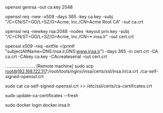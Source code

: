 openssl genrsa -out ca.key 2048

openssl req -new -x509 -days 365 -key ca.key -subj "/C=CN/ST=GD/L=SZ/O=Acme, Inc./CN=Acme Root CA" -out ca.crt

openssl req -newkey rsa:2048 -nodes -keyout priv.key -subj "/C=CN/ST=GD/L=SZ/O=Acme, Inc./CN=*.insa.lr" -out cert.crt

openssl x509 -req -extfile <(printf "subjectAltName=DNS:insa.lr,DNS:www.insa.lr") -days 365 -in cert.crt -CA ca.crt -CAkey ca.key -CAcreateserial -out cert.crt

........................
[Remote machine]
sudo scp root@192.168.122.117:/root/tools/nginx/insa/certs/ssl/insa.lr/ca.crt ./ca-self-signed-openssl.crt

sudo cat ca-self-signed-openssl.crt >> /etc/ssl/certs/ca-certificates.crt

sudo update-ca-certificates --fresh

sudo docker login docker.insa.lr
